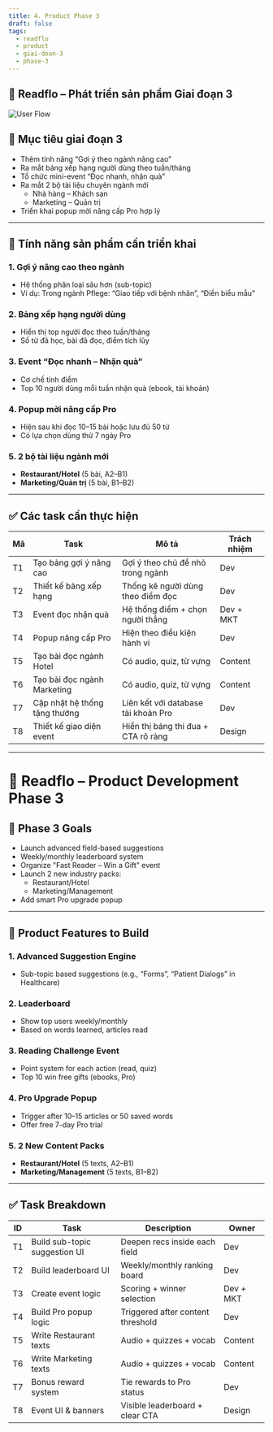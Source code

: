 ```yaml
---
title: 4. Product Phase 3
draft: false
tags:
  - readflo
  - product
  - giai-doan-3
  - phase-3
---
```



## 🚀 Readflo – Phát triển sản phẩm Giai đoạn 3

![User Flow](/readflo/9.png)

## 🎯 Mục tiêu giai đoạn 3

- Thêm tính năng “Gợi ý theo ngành nâng cao”
- Ra mắt bảng xếp hạng người dùng theo tuần/tháng
- Tổ chức mini-event “Đọc nhanh, nhận quà”
- Ra mắt 2 bộ tài liệu chuyên ngành mới
  - Nhà hàng – Khách sạn
  - Marketing – Quản trị
- Triển khai popup mời nâng cấp Pro hợp lý

---

## 🔧 Tính năng sản phẩm cần triển khai

### 1. Gợi ý nâng cao theo ngành

- Hệ thống phân loại sâu hơn (sub-topic)
- Ví dụ: Trong ngành Pflege: “Giao tiếp với bệnh nhân”, “Điền biểu mẫu”

### 2. Bảng xếp hạng người dùng

- Hiển thị top người đọc theo tuần/tháng
- Số từ đã học, bài đã đọc, điểm tích lũy

### 3. Event “Đọc nhanh – Nhận quà”

- Cơ chế tính điểm
- Top 10 người dùng mỗi tuần nhận quà (ebook, tài khoản)

### 4. Popup mời nâng cấp Pro

- Hiện sau khi đọc 10–15 bài hoặc lưu đủ 50 từ
- Có lựa chọn dùng thử 7 ngày Pro

### 5. 2 bộ tài liệu ngành mới

- **Restaurant/Hotel** (5 bài, A2–B1)
- **Marketing/Quản trị** (5 bài, B1–B2)

---

## ✅ Các task cần thực hiện

| Mã | Task | Mô tả | Trách nhiệm |
|----|------|------|--------------|
| T1 | Tạo bảng gợi ý nâng cao | Gợi ý theo chủ đề nhỏ trong ngành | Dev |
| T2 | Thiết kế bảng xếp hạng | Thống kê người dùng theo điểm đọc | Dev |
| T3 | Event đọc nhận quà | Hệ thống điểm + chọn người thắng | Dev + MKT |
| T4 | Popup nâng cấp Pro | Hiện theo điều kiện hành vi | Dev |
| T5 | Tạo bài đọc ngành Hotel | Có audio, quiz, từ vựng | Content |
| T6 | Tạo bài đọc ngành Marketing | Có audio, quiz, từ vựng | Content |
| T7 | Cập nhật hệ thống tặng thưởng | Liên kết với database tài khoản Pro | Dev |
| T8 | Thiết kế giao diện event | Hiển thị bảng thi đua + CTA rõ ràng | Design |

---

# 🚀 Readflo – Product Development Phase 3

## 🎯 Phase 3 Goals

- Launch advanced field-based suggestions
- Weekly/monthly leaderboard system
- Organize "Fast Reader – Win a Gift" event
- Launch 2 new industry packs:
  - Restaurant/Hotel
  - Marketing/Management
- Add smart Pro upgrade popup

---

## 🔧 Product Features to Build

### 1. Advanced Suggestion Engine

- Sub-topic based suggestions (e.g., “Forms”, “Patient Dialogs” in Healthcare)

### 2. Leaderboard

- Show top users weekly/monthly
- Based on words learned, articles read

### 3. Reading Challenge Event

- Point system for each action (read, quiz)
- Top 10 win free gifts (ebooks, Pro)

### 4. Pro Upgrade Popup

- Trigger after 10–15 articles or 50 saved words
- Offer free 7-day Pro trial

### 5. 2 New Content Packs

- **Restaurant/Hotel** (5 texts, A2–B1)
- **Marketing/Management** (5 texts, B1–B2)

---

## ✅ Task Breakdown

| ID | Task | Description | Owner |
|----|------|-------------|--------|
| T1 | Build sub-topic suggestion UI | Deepen recs inside each field | Dev |
| T2 | Build leaderboard UI | Weekly/monthly ranking board | Dev |
| T3 | Create event logic | Scoring + winner selection | Dev + MKT |
| T4 | Build Pro popup logic | Triggered after content threshold | Dev |
| T5 | Write Restaurant texts | Audio + quizzes + vocab | Content |
| T6 | Write Marketing texts | Audio + quizzes + vocab | Content |
| T7 | Bonus reward system | Tie rewards to Pro status | Dev |
| T8 | Event UI & banners | Visible leaderboard + clear CTA | Design |
